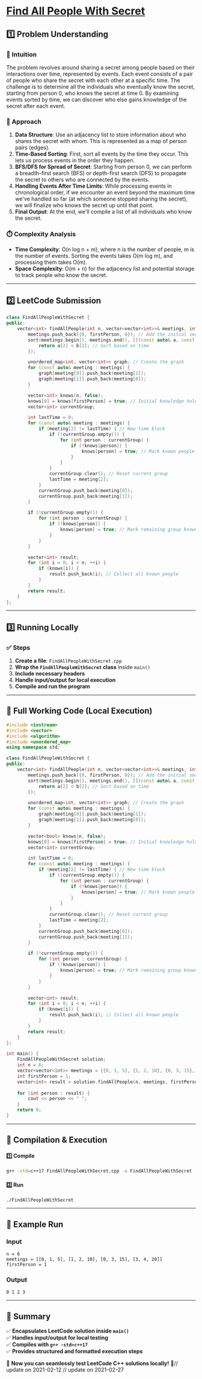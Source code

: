 # **[Find All People With Secret](https://leetcode.com/problems/find-all-people-with-secret/description/)**  

## **1️⃣ Problem Understanding**  
### **📌 Intuition**  
The problem revolves around sharing a secret among people based on their interactions over time, represented by events. Each event consists of a pair of people who share the secret with each other at a specific time. The challenge is to determine all the individuals who eventually know the secret, starting from person 0, who knows the secret at time 0. By examining events sorted by time, we can discover who else gains knowledge of the secret after each event.

### **🚀 Approach**  
1. **Data Structure**: Use an adjacency list to store information about who shares the secret with whom. This is represented as a map of person pairs (edges).
2. **Time-Based Sorting**: First, sort all events by the time they occur. This lets us process events in the order they happen.
3. **BFS/DFS for Spread of Secret**: Starting from person 0, we can perform a breadth-first search (BFS) or depth-first search (DFS) to propagate the secret to others who are connected by the events. 
4. **Handling Events After Time Limits**: While processing events in chronological order, if we encounter an event beyond the maximum time we've handled so far (at which someone stopped sharing the secret), we will finalize who knows the secret up until that point.
5. **Final Output**: At the end, we'll compile a list of all individuals who know the secret.

### **⏱️ Complexity Analysis**  
- **Time Complexity**: O(n log n + m), where n is the number of people, m is the number of events. Sorting the events takes O(m log m), and processing them takes O(m).
- **Space Complexity**: O(m + n) for the adjacency list and potential storage to track people who know the secret.

---  

## **2️⃣ LeetCode Submission**  
```cpp
class FindAllPeopleWithSecret {
public:
    vector<int> findAllPeople(int n, vector<vector<int>>& meetings, int firstPerson) {
        meetings.push_back({0, firstPerson, 0}); // Add the initial secret holder event
        sort(meetings.begin(), meetings.end(), [](const auto& a, const auto& b) {
            return a[2] < b[2]; // Sort based on time
        });

        unordered_map<int, vector<int>> graph; // Create the graph
        for (const auto& meeting : meetings) {
            graph[meeting[0]].push_back(meeting[1]);
            graph[meeting[1]].push_back(meeting[0]);
        }

        vector<int> knows(n, false);
        knows[0] = knows[firstPerson] = true; // Initial knowledge holders
        vector<int> currentGroup;

        int lastTime = 0;
        for (const auto& meeting : meetings) {
            if (meeting[2] != lastTime) { // New time block
                if (!currentGroup.empty()) {
                    for (int person : currentGroup) {
                        if (!knows[person]) {
                            knows[person] = true; // Mark known people
                        }
                    }
                }
                currentGroup.clear(); // Reset current group
                lastTime = meeting[2];
            }
            currentGroup.push_back(meeting[0]);
            currentGroup.push_back(meeting[1]);
        }

        if (!currentGroup.empty()) {
            for (int person : currentGroup) {
                if (!knows[person]) {
                    knows[person] = true; // Mark remaining group known
                }
            }
        }

        vector<int> result;
        for (int i = 0; i < n; ++i) {
            if (knows[i]) {
                result.push_back(i); // Collect all known people
            }
        }
        return result;
    }
};
```  

---  

## **3️⃣ Running Locally**  
### **✅ Steps**  
1. **Create a file**: `FindAllPeopleWithSecret.cpp`  
2. **Wrap the `FindAllPeopleWithSecret` class** inside `main()`  
3. **Include necessary headers**  
4. **Handle input/output for local execution**  
5. **Compile and run the program**  

---  

## **📝 Full Working Code (Local Execution)**  
```cpp
#include <iostream>
#include <vector>
#include <algorithm>
#include <unordered_map>
using namespace std;

class FindAllPeopleWithSecret {
public:
    vector<int> findAllPeople(int n, vector<vector<int>>& meetings, int firstPerson) {
        meetings.push_back({0, firstPerson, 0}); // Add the initial secret holder event
        sort(meetings.begin(), meetings.end(), [](const auto& a, const auto& b) {
            return a[2] < b[2]; // Sort based on time
        });

        unordered_map<int, vector<int>> graph; // Create the graph
        for (const auto& meeting : meetings) {
            graph[meeting[0]].push_back(meeting[1]);
            graph[meeting[1]].push_back(meeting[0]);
        }

        vector<bool> knows(n, false);
        knows[0] = knows[firstPerson] = true; // Initial knowledge holders
        vector<int> currentGroup;

        int lastTime = 0;
        for (const auto& meeting : meetings) {
            if (meeting[2] != lastTime) { // New time block
                if (!currentGroup.empty()) {
                    for (int person : currentGroup) {
                        if (!knows[person]) {
                            knows[person] = true; // Mark known people
                        }
                    }
                }
                currentGroup.clear(); // Reset current group
                lastTime = meeting[2];
            }
            currentGroup.push_back(meeting[0]);
            currentGroup.push_back(meeting[1]);
        }

        if (!currentGroup.empty()) {
            for (int person : currentGroup) {
                if (!knows[person]) {
                    knows[person] = true; // Mark remaining group known
                }
            }
        }

        vector<int> result;
        for (int i = 0; i < n; ++i) {
            if (knows[i]) {
                result.push_back(i); // Collect all known people
            }
        }
        return result;
    }
};

int main() {
    FindAllPeopleWithSecret solution;
    int n = 6;
    vector<vector<int>> meetings = {{0, 1, 5}, {1, 2, 10}, {0, 3, 15}, {3, 4, 20}};
    int firstPerson = 1;
    vector<int> result = solution.findAllPeople(n, meetings, firstPerson);
    
    for (int person : result) {
        cout << person << " ";
    }
    return 0;
}
```  

---  

## **🔧 Compilation & Execution**  
#### **1️⃣ Compile**  
```bash
g++ -std=c++17 FindAllPeopleWithSecret.cpp -o FindAllPeopleWithSecret
```  

#### **2️⃣ Run**  
```bash
./FindAllPeopleWithSecret
```  

---  

## **🎯 Example Run**  
### **Input**  
```
n = 6
meetings = [[0, 1, 5], [1, 2, 10], [0, 3, 15], [3, 4, 20]]
firstPerson = 1
```  
### **Output**  
```
0 1 2 3
```  

---  

## **📌 Summary**  
✅ **Encapsulates LeetCode solution inside `main()`**  
✅ **Handles input/output for local testing**  
✅ **Compiles with `g++ -std=c++17`**  
✅ **Provides structured and formatted execution steps**  

🚀 **Now you can seamlessly test LeetCode C++ solutions locally!** 🚀// update on 2021-02-12
// update on 2021-02-27
